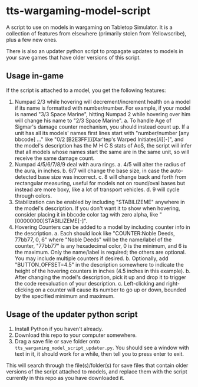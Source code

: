# tts-wargaming-model-script

A script to use on models in wargaming on Tabletop Simulator. It is a collection of features from elsewhere (primarily stolen from Yellowscribe), plus a few new ones.

There is also an updater python script to propagate updates to models in your save games that have older versions of this script.

## Usage in-game

If the script is attached to a model, you get the following features:

1. Numpad 2/3 while hovering will decrement/increment health on a model if its name is formatted with number/number. For example, if your model is named "3/3 Space Marine", hitting Numpad 2 while hovering over him will change his name to "2/3 Space Marine".
   a. To handle Age of Sigmar's damage counter mechanism, you should instead count up. If a unit has all its models' names first lines start with "number/number [any bbcode] ..." like "0/2 [B2E3FF][i]Xar'tep's Warped Initiates[/i][-]", and the model's description has the M H C S stats of AoS, the script will infer that all models whose names start the same are in the same unit, so will receive the same damage count.
2. Numpad 4/5/6/7/8/9 deal with aura rings.
   a. 4/5 will alter the radius of the aura, in inches.
   b. 6/7 will change the base size, in case the auto-detected base size was incorrect.
   c. 8 will change back and forth from rectangular measuring, useful for models not on round/oval bases but instead are more boxy, like a lot of transport vehicles.
   d. 9 will cycle through colors.
3. Stabilization can be enabled by including "STABILIZEME" anywhere in the model's description. If you don't want it to show when hovering, consider placing it in bbcode color tag with zero alpha, like "[00000000]STABILIZEME[-]".
4. Hovering Counters can be added to a model by including counter info in the description.
   a. Each should look like "COUNTER:Noble Deeds, 77bb77, 0, 6" where "Noble Deeds" will be the name/label of the counter, "77bb77" is any hexadecimal color, 0 is the minimum, and 6 is the maximum. Only the name/label is required; the others are optional. You may include multiple counters if desired.
   b. Optionally, add "BUTTON_OFFSET=4.5" in the description somewhere to indicate the height of the hovering counters in inches (4.5 inches in this example).
   b. After changing the model's description, pick it up and drop it to trigger the code reevaluation of your description.
   c. Left-clicking and right-clicking on a counter will cause its number to go up or down, bounded by the specified minimum and maximum.

## Usage of the updater python script

1. Install Python if you haven't already.
2. Download this repo to your computer somewhere.
3. Drag a save file or save folder onto `tts_wargaming_model_script_updater.py`. You should see a window with text in it, it should work for a while, then tell you to press enter to exit.

This will search through the file(s)/folder(s) for save files that contain older versions of the script attached to models, and replace them with the script currently in this repo as you have downloaded it.
